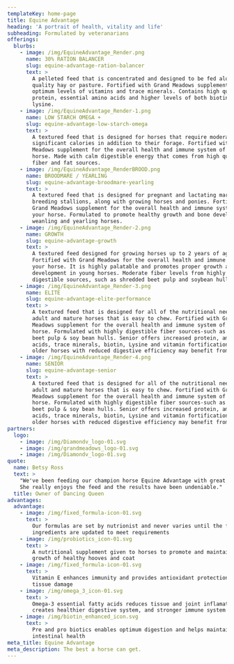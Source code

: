 ```yaml
---
templateKey: home-page
title: Equine Advantage
heading: 'A portrait of health, vitality and life'
subheading: Formulated by veteranarians
offerings:
  blurbs:
    - image: /img/EquineAdvantage_Render.png
      name: 30% RATION BALANCER
      slug: equine-advantage-ration-balancer
      text: >
        A pelleted feed that is concentrated and designed to be fed along with
        quality hay or pasture. Fortified with Grand Meadows supplement for
        optimum levels of vitamins and trace minerals. Contains high quality
        protein, essential amino acids and higher levels of both biotin and
        lysine.
    - image: /img/EquineAdvantage_Render-1.png
      name: LOW STARCH OMEGA +
      slug: equine-advantage-low-starch-omega
      text: >
        A textured feed that is designed for horses that require moderate to
        significant calories in addition to their forage. Fortified with Grand
        Meadows supplement for the overall health and immune system of your
        horse. Made with calm digestible energy that comes from high quality
        fiber and fat sources.
    - image: /img/EquineAdvantage_RenderBROOD.png
      name: BROODMARE / YEARLING
      slug: equine-advantage-broodmare-yearling
      text: >
        A textured feed that is designed for pregnant and lactating mares,
        breeding stallions, along with growing horses and ponies. Fortified with
        Grand Meadows supplement for the overall health and immune system of
        your horse. Formulated to promote healthy growth and bone development in
        weanling and yearling horses.
    - image: /img/EquineAdvantage_Render-2.png
      name: GROWTH
      slug: equine-advantage-growth
      text: >
        A textured feed designed for growing horses up to 2 years of age.
        Fortified with Grand Meadows for the overall health and immune system of
        your horse. It is highly palatable and promotes proper growth and
        development in young horses. Moderate fiber levels from highly
        digestible sources, such as shredded beet pulp and soybean hulls.
    - image: /img/EquineAdvantage_Render-3.png
      name: ELITE
      slug: equine-advantage-elite-performance
      text: >
        A textured feed that is designed for all of the nutritional needs of
        adult and mature horses that is easy to chew. Fortified with Grand
        Meadows supplement for the overall health and immune system of your
        horse. Formulated with highly digestible fiber sources-such as shredded
        beet pulp & soy bean hulls. Senior offers increased protein, amino
        acids, trace minerals, biotin, Lysine and vitamin fortifications that
        older horses with reduced digestive efficiency may benefit from.
    - image: /img/EquineAdvantage_Render-4.png
      name: SENIOR
      slug: equine-advantage-senior
      text: >
        A textured feed that is designed for all of the nutritional needs of
        adult and mature horses that is easy to chew. Fortified with Grand
        Meadows supplement for the overall health and immune system of your
        horse. Formulated with highly digestible fiber sources-such as shredded
        beet pulp & soy bean hulls. Senior offers increased protein, amino
        acids, trace minerals, biotin, Lysine and vitamin fortifications that
        older horses with reduced digestive efficiency may benefit from.
partners:
  logo:
    - image: /img/Diamondv_logo-01.svg
    - image: /img/grandmeadows_logo-01.svg
    - image: /img/Diamondv_logo-01.svg
quote:
  name: Betsy Ross
  text: >
    "We've been feeding our champion horse Equine Advantage with great results.
    She really enjoys the feed and the results have been undeniable."
  title: Owner of Dancing Queen
advantages:
  advantage:
    - image: /img/fixed_formula-icon-01.svg
      text: >
        Our formulas are set by nutrionist and never varies until the formula or
        ingredients are updated to meet requirements
    - image: /img/probiotics_icon-01.svg
      text: >
        A nutritional supplement given to horses to promote and maintain the
        growth of healthy hooves and coat
    - image: /img/fixed_formula-icon-01.svg
      text: >
        Vitamin E enhances immunity and provides antioxidant protection against
        tissue damage
    - image: /img/omega_3_icon-01.svg
      text: >
        Omega-3 essential fatty acids reduces tissue and joint inflamation,
        creates healthier digestive system, and stronger immune system
    - image: /img/biotin_enhanced_icon.svg
      text: >
        Pre and pro biotics enables optimum digestion and helps maintain
        intestinal health
meta_title: Equine Advantage
meta_description: The best a horse can get.
---
```


